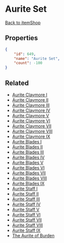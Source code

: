 # Aurite Set

<no description available>

[Back to itemShop](../item-shops.md)

## Properties

```json
{
    "id": 649,
    "name": "Aurite Set",
    "count": -100
}
```

## Related

- [Aurite Claymore I](../items/19291-aurite-claymore-i.md)
- [Aurite Claymore II](../items/19292-aurite-claymore-ii.md)
- [Aurite Claymore III](../items/19293-aurite-claymore-iii.md)
- [Aurite Claymore IV](../items/19294-aurite-claymore-iv.md)
- [Aurite Claymore V](../items/19295-aurite-claymore-v.md)
- [Aurite Claymore VI](../items/19296-aurite-claymore-vi.md)
- [Aurite Claymore VII](../items/19297-aurite-claymore-vii.md)
- [Aurite Claymore VIII](../items/19298-aurite-claymore-viii.md)
- [Aurite Claymore IX](../items/19299-aurite-claymore-ix.md)
- [Aurite Blades I](../items/19300-aurite-blades-i.md)
- [Aurite Blades II](../items/19301-aurite-blades-ii.md)
- [Aurite Blades III](../items/19302-aurite-blades-iii.md)
- [Aurite Blades IV](../items/19303-aurite-blades-iv.md)
- [Aurite Blades V](../items/19304-aurite-blades-v.md)
- [Aurite Blades VI](../items/19305-aurite-blades-vi.md)
- [Aurite Blades VII](../items/19306-aurite-blades-vii.md)
- [Aurite Blades VIII](../items/19307-aurite-blades-viii.md)
- [Aurite Blades IX](../items/19308-aurite-blades-ix.md)
- [Aurite Staff I](../items/19309-aurite-staff-i.md)
- [Aurite Staff II](../items/19310-aurite-staff-ii.md)
- [Aurite Staff III](../items/19311-aurite-staff-iii.md)
- [Aurite Staff IV](../items/19312-aurite-staff-iv.md)
- [Aurite Staff V](../items/19313-aurite-staff-v.md)
- [Aurite Staff VI](../items/19314-aurite-staff-vi.md)
- [Aurite Staff VII](../items/19315-aurite-staff-vii.md)
- [Aurite Staff VIII](../items/19316-aurite-staff-viii.md)
- [Aurite Staff IX](../items/19317-aurite-staff-ix.md)
- [The Aurite of Burden](../items/21224-the-aurite-of-burden.md)

